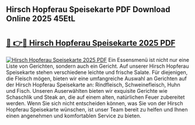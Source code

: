 ## Hirsch Hopferau Speisekarte PDF Download Online 2025 45EtL

# <h2><a href="http://gc5oubb.nevu.top/?p=Hirsch+Hopferau+Speisekarte">🔗 👉🔴 Hirsch Hopferau Speisekarte 2025 PDF</a></h2>

[![Hirsch Hopferau Speisekarte 2025 PDF](https://i.imgur.com/dBaPXMq.png)](http://gc5oubb.nevu.top/?p=Hirsch+Hopferau+Speisekarte)
Ein Essensmenü ist nicht nur eine Liste von Gerichten, sondern auch ein Gericht. Auf unserer Hirsch Hopferau Speisekarte stehen verschiedene leichte und frische Salate. Für diejenigen, die Fleisch mögen, bieten wir eine umfangreiche Auswahl an Gerichten auf der Hirsch Hopferau Speisekarte an: Rindfleisch, Schweinefleisch, Huhn und Fisch. Unseren Auserwählten bieten wir exquisite Gerichte wie Schaschlik und Steak an, die auf einem alten, natürlichen Feuer zubereitet werden. Wenn Sie sich nicht entscheiden können, was Sie von der Hirsch Hopferau Speisekarte wünschen, ist unser Team bereit zu helfen und Ihnen einen angenehmen und komfortablen Service zu bieten.

